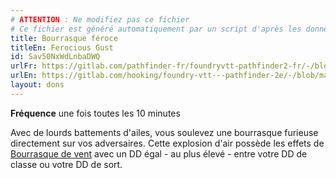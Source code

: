 ```yaml
---
# ATTENTION : Ne modifiez pas ce fichier
# Ce fichier est généré automatiquement par un script d'après les données du module Foundry VTT officiel et de sa traduction
title: Bourrasque féroce
titleEn: Ferocious Gust
id: Sav50NxWdLnbaDWQ
urlFr: https://gitlab.com/pathfinder-fr/foundryvtt-pathfinder2-fr/-/blob/master/data/feats/Sav50NxWdLnbaDWQ.htm
urlEn: https://gitlab.com/hooking/foundry-vtt---pathfinder-2e/-/blob/master/packs/data/feats.db/ferocious-gust.json
layout: dons
---
```

**Fréquence** une fois toutes les 10 minutes

Avec de lourds battements d'ailes, vous soulevez une bourrasque furieuse directement sur vos adversaires. Cette explosion d'air possède les effets de [Bourrasque de vent](../sorts/bourrasque.md) avec un DD égal - au plus élevé - entre votre DD de classe ou votre DD de sort.
